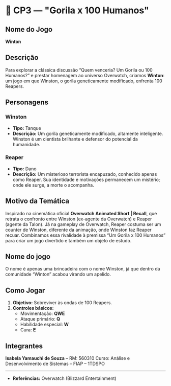# 🦍 CP3 — "Gorila x 100 Humanos"


## Nome do Jogo
**Winton**

## Descrição
Para explorar a clássica discussão “Quem venceria? Um Gorila ou 100 Humanos?” e prestar homenagem ao universo Overwatch, criamos **Winton**: um jogo em que Winston, o gorila geneticamente modificado, enfrenta 100 Reapers.

## Personagens

### Winston
* **Tipo:** Tanque  
* **Descrição:** Um gorila geneticamente modificado, altamente inteligente. Winston é um cientista brilhante e defensor do potencial da humanidade.

### Reaper
* **Tipo:** Dano  
* **Descrição:** Um misterioso terrorista encapuzado, conhecido apenas como Reaper. Sua identidade e motivações permanecem um mistério; onde ele surge, a morte o acompanha.

## Motivo da Temática
Inspirado na cinemática oficial **Overwatch Animated Short | Recall**, que retrata o confronto entre Winston (ex-agente da Overwatch) e Reaper (agente da Talon). Já na gameplay de Overwatch, Reaper costuma ser um counter de Winston, diferente da animação, onde Winston faz Reaper recuar. Combinamos essa rivalidade à premissa “Um Gorila x 100 Humanos” para criar um jogo divertido e também um objeto de estudo.

## Nome do jogo
O nome é apenas uma brincadeira com o nome Winston, já que dentro da comunidade “Winton” acabou virando um apelido.

## Como Jogar
1. **Objetivo:** Sobreviver às ondas de 100 Reapers.  
2. **Controles básicos:**  
   * Movimentação: **QWE**  
   * Ataque primário: **Q**  
   * Habilidade especial: **W**
   * Cura: **E**
  
## Integrantes
 
**Isabela Yamauchi de Souza** – RM: 560310
Curso: Análise e Desenvolvimento de Sistemas – FIAP – 1TDSPO

---
     

 
* **Referências:** Overwatch (Blizzard Entertainment)

